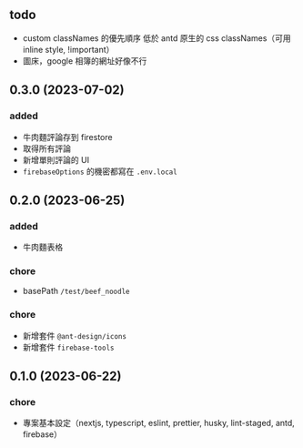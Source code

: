 ## todo

- custom classNames 的優先順序 低於 antd 原生的 css classNames（可用 inline style, !important）
- 圖床，google 相簿的網址好像不行

## 0.3.0 (2023-07-02)

### added

- 牛肉麵評論存到 firestore
- 取得所有評論
- 新增單則評論的 UI
- `firebaseOptions` 的機密都寫在 `.env.local`

## 0.2.0 (2023-06-25)

### added

- 牛肉麵表格

### chore

- basePath `/test/beef_noodle`

### chore

- 新增套件 `@ant-design/icons`
- 新增套件 `firebase-tools`

## 0.1.0 (2023-06-22)

### chore

- 專案基本設定（nextjs, typescript, eslint, prettier, husky, lint-staged, antd, firebase）
